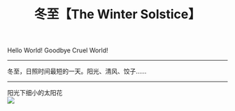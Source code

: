 ﻿---
layout: post
title: 冬至【The Winter Solstice】
categories:
- Weblog
tags:
- ME
---
Hello World!
Goodbye Cruel World!
**********
冬至，日照时间最短的一天。阳光、清风、饺子……    
**********
阳光下细小的太阳花    
![](http://hao.zhao.im/media/pics/20131222-SunFlower.jpg)   
